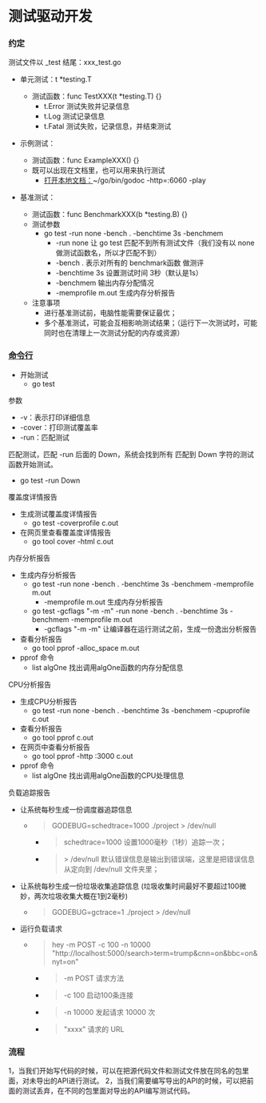 # 测试驱动开发

### 约定
测试文件以 _test 结尾：xxx_test.go

- 单元测试：t *testing.T
  - 测试函数：func TestXXX(t *testing.T) {}
    - t.Error 测试失败并记录信息
    - t.Log 测试记录信息
    - t.Fatal 测试失败，记录信息，并结束测试


- 示例测试：
  - 测试函数：func ExampleXXX() {}
  - 既可以出现在文档里，也可以用来执行测试
    - [打开本地文档：](https://learnku.com/articles/56426)~/go/bin/godoc -http=:6060 -play

- 基准测试：
  - 测试函数：func BenchmarkXXX(b *testing.B) {}
  - 测试参数
    - go test -run none -bench . -benchtime 3s -benchmem
      - -run none 让 go test 匹配不到所有测试文件（我们没有以 none 做测试函数名，所以才匹配不到）
      - -bench . 表示对所有的 benchmark函数 做测评
      - -benchtime 3s 设置测试时间 3秒（默认是1s）
      - -benchmem 输出内存分配情况
      - -memprofile m.out 生成内存分析报告
  - 注意事项
    - 进行基准测试前，电脑性能需要保证最优；
    - 多个基准测试，可能会互相影响测试结果；（运行下一次测试时，可能同时也在清理上一次测试分配的内存或资源）


### [命令行](https://hyper0x.github.io/go_command_tutorial/#/0.7)
- 开始测试
  - go test

参数
  - -v：表示打印详细信息
  - -cover：打印测试覆盖率
  - -run：匹配测试
  
匹配测试，匹配 -run 后面的 Down，系统会找到所有 匹配到 Down 字符的测试函数开始测试。
  - go test -run Down

覆盖度详情报告
  - 生成测试覆盖度详情报告
    - go test -coverprofile c.out
  - 在网页里查看覆盖度详情报告
    - go tool cover -html c.out

内存分析报告
  - 生成内存分析报告
    - go test -run none -bench . -benchtime 3s -benchmem -memprofile m.out
      - -memprofile m.out 生成内存分析报告
    - go test -gcflags "-m -m" -run none -bench . -benchtime 3s -benchmem -memprofile m.out
      - -gcflags "-m -m" 让编译器在运行测试之前，生成一份逸出分析报告
  - 查看分析报告
    - go tool pprof -alloc_space m.out
  - pprof 命令
    - list algOne 找出调用algOne函数的内存分配信息

CPU分析报告
  - 生成CPU分析报告
    - go test -run none -bench . -benchtime 3s -benchmem -cpuprofile c.out
  - 查看分析报告
    - go tool pprof c.out
  - 在网页中查看分析报告
    - go tool pprof -http :3000 c.out
  - pprof 命令
    - list algOne 找出调用algOne函数的CPU处理信息

负载追踪报告
  - 让系统每秒生成一份调度器追踪信息
    - > GODEBUG=schedtrace=1000 ./project > /dev/null
      - > schedtrace=1000 设置1000毫秒（1秒）追踪一次；
      - > \> /dev/null 默认错误信息是输出到错误端，这里是把错误信息从定向到 /dev/null 文件夹里；
  - 让系统每秒生成一份垃圾收集追踪信息 (垃圾收集时间最好不要超过100微妙，两次垃圾收集大概在1到2毫秒)
    - > GODEBUG=gctrace=1 ./project > /dev/null
  - 运行负载请求
    - > hey -m POST -c 100 -n 10000 "http://localhost:5000/search>term=trump&cnn=on&bbc=on&nyt=on"
      - > -m POST 请求方法
      - > -c 100 启动100条连接
      - > -n 10000 发起请求 10000 次
      - > "xxxx" 请求的 URL


### 流程
1，当我们开始写代码的时候，可以在把源代码文件和测试文件放在同名的包里面，对未导出的API进行测试。
2，当我们需要编写导出的API的时候，可以把前面的测试丢弃，在不同的包里面对导出的API编写测试代码。


